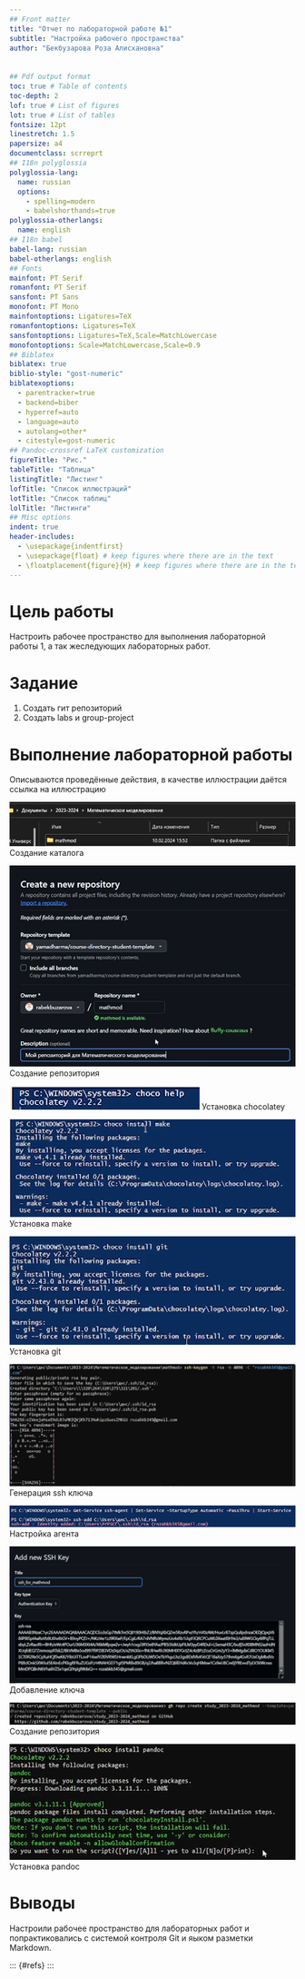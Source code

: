 ```yaml
---
## Front matter
title: "Отчет по лабораторной работе №1"
subtitle: "Настройка рабочего пространства"
author: "Бекбузарова Роза Алисхановна"


## Pdf output format
toc: true # Table of contents
toc-depth: 2
lof: true # List of figures
lot: true # List of tables
fontsize: 12pt
linestretch: 1.5
papersize: a4
documentclass: scrreprt
## I18n polyglossia
polyglossia-lang:
  name: russian
  options:
	- spelling=modern
	- babelshorthands=true
polyglossia-otherlangs:
  name: english
## I18n babel
babel-lang: russian
babel-otherlangs: english
## Fonts
mainfont: PT Serif
romanfont: PT Serif
sansfont: PT Sans
monofont: PT Mono
mainfontoptions: Ligatures=TeX
romanfontoptions: Ligatures=TeX
sansfontoptions: Ligatures=TeX,Scale=MatchLowercase
monofontoptions: Scale=MatchLowercase,Scale=0.9
## Biblatex
biblatex: true
biblio-style: "gost-numeric"
biblatexoptions:
  - parentracker=true
  - backend=biber
  - hyperref=auto
  - language=auto
  - autolang=other*
  - citestyle=gost-numeric
## Pandoc-crossref LaTeX customization
figureTitle: "Рис."
tableTitle: "Таблица"
listingTitle: "Листинг"
lofTitle: "Список иллюстраций"
lotTitle: "Список таблиц"
lolTitle: "Листинги"
## Misc options
indent: true
header-includes:
  - \usepackage{indentfirst}
  - \usepackage{float} # keep figures where there are in the text
  - \floatplacement{figure}{H} # keep figures where there are in the text
---
```


# Цель работы

Настроить рабочее пространство для выполнения лабораторной работы 1, а так жеследующих лабораторных работ.

# Задание

1. Создать гит репозиторий
2. Создать labs и group-project


# Выполнение лабораторной работы

Описываются проведённые действия, в качестве иллюстрации даётся ссылка на иллюстрацию

![cсоздание каталога](image/01.png)
Создание каталога


![cоздание репозитория](image/02.png)
Создание репозитория


![установка chocolatey](image/3.png)
Установка chocolatey


![установка make](image/4.png)
Установка make

![установка git](image/5.png)
Установка git

![генерация ssh ключа](image/6.png)
Генерация ssh ключа

![настройка агента](image/7.png)
Настройка агента

![добавление ключа](image/8.png)
Добавление ключа


![создание репозитория](image/9.png)
Создание репозитория


![установка pandoc](image/10.png)
Установка pandoc

# Выводы

Настроили рабочее пространство для лабораторных работ и попрактиковались с системой контроля Git и яыком разметки Markdown.


::: {#refs}
:::
